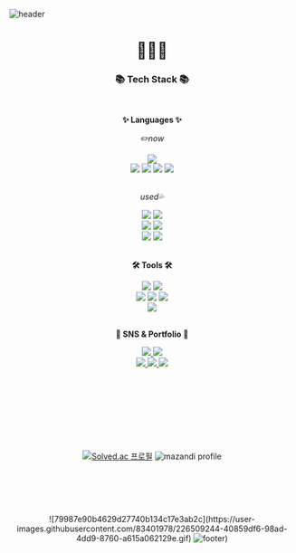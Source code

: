 ![header](https://capsule-render.vercel.app/api?type=wave&color=ff80bf&height=180&section=header&text=🔥Github🔥&fontSize=50&fontColor=3C3A39)

<div align=center>
	<h1>👩🏻‍💻</h1>
</div>


<div align=center>
	<h3>📚 Tech Stack 📚</h3>
	<br>
	<p><b>✨ Languages ✨</b></p>
</div>

<div align="center">
	<p><i>✏️now</i></p>
	<img src="https://img.shields.io/badge/Python-3776AB?style=flat&logo=Python&logoColor=white"/>
	<br>
	<img src="https://img.shields.io/badge/HTML5-E34F26?style=flat&logo=HTML5&logoColor=white" />
	<img src="https://img.shields.io/badge/CSS3-1572B6?style=flat&logo=CSS3&logoColor=white" />
	<img src="https://img.shields.io/badge/JavaScript-F7DF1E?style=flat&logo=JavaScript&logoColor=white" />
	<img src="https://img.shields.io/badge/React-61DAFB?style=flat&logo=React&logoColor=white"/>
	<br>
	<br>
	<p><i>used💦</i></p>
	<img src="https://img.shields.io/badge/Java-007396?style=flat&logo=Conda-Forge&logoColor=white" />
	<img src="https://img.shields.io/badge/C-A8B9CC?style=flat&logo=C&logoColor=white"/>	
	<br>	
	<img src="https://img.shields.io/badge/Bootstrap-7952B3?style=flat&logo=Bootstrap&logoColor=white" />
	<img src="https://img.shields.io/badge/Selenium-43B02A?style=flat&logo=Selenium&logoColor=white" />
	<br>
	<img src="https://img.shields.io/badge/MySQL-4479A1?style=flat&logo=MySQL&logoColor=white" />
	<img src="https://img.shields.io/badge/Linux-FCC624?style=flat&logo=Linux&logoColor=white" />
</div>
<br>
<div align=center>
	<p><b>🛠 Tools 🛠</b></p>
</div>
<div align=center>
	<img src="https://img.shields.io/badge/Visual%20Studio%20Code-007ACC?style=flat&logo=VisualStudioCode&logoColor=white" />
	<img src="https://img.shields.io/badge/PyCharm-000000?style=flat&logo=PyCharm&logoColor=white"/>
	<br>
	<img src="https://img.shields.io/badge/Unity-FFFFFF?style=flat&logo=Unity&logoColor=white"/>
	<img src="https://img.shields.io/badge/Android Studio-3DDC84?style=flat&logo=Android Studio&logoColor=white"/>
	<img src="https://img.shields.io/badge/AWS-232F3E?style=flat&logo=AmazonAWS&logoColor=white" />
	<br>
	<img src="https://img.shields.io/badge/GitHub-181717?style=flat&logo=GitHub&logoColor=white" />
</div>
<br>
<div align=center>
	<p><b>🎀 SNS & Portfolio 🎀</b></p>
</div>
<div align=center>
	<a href="https://www.instagram.com/yxxzyn">
		<img src="https://img.shields.io/badge/Instagram-E4405F?style=flat&logo=Instagram&logoColor=white" />
	</a>
	<a href="okzlv2@gmail.com">
		<img src="https://img.shields.io/badge/Gmail-EA4335?style=flat&logo=Gmail&logoColor=white" />
	</a>
	<br>
	<a href="https://github.com/2UJ1N">
		<img src="https://img.shields.io/badge/GitHub-181717?style=flat&logo=GitHub&logoColor=white" />
	</a>
	<a href="[https://blog.naver.com/de98aeseohsta]">
		<img src="https://img.shields.io/badge/Tistory-000000?style=flat&logo=Tistory&logoColor=white" />
	</a>
	<a href="https://blog.naver.com/de98aeseohsta">
		<img src="https://img.shields.io/badge/Naver-03C75A?style=flat&logo=Naver&logoColor=white" />
	</a>
	<br>
</div>

<br><br>
---
<br><br>

<div align=center>
		
[![Solved.ac 프로필](http://mazassumnida.wtf/api/v2/generate_badge?boj=user001)](https://solved.ac/user001})
![mazandi profile](http://mazandi.herokuapp.com/api?handle=user001&theme=cold)

</div>

<br>
<!--
![Anurag's GitHub stats](https://github-readme-stats.vercel.app/api?username=2uj1n&show_icons=true&theme=swift)
![Top Langs](https://github-readme-stats.vercel.app/api/top-langs/?username=2uj1n&&layout=compact&theme=swift)
-->

<br><br>

<div align=center>
![79987e90b4629d27740b134c17e3ab2c](https://user-images.githubusercontent.com/83401978/226509244-40859df6-98ad-4dd9-8760-a615a062129e.gif)
</
	
![footer](https://capsule-render.vercel.app/api?type=wave&color=ff80bf&height=180&section=footer&text=Work%20Hard!❤️‍🔥&fontSize=30&fontColor=3C3A39))

